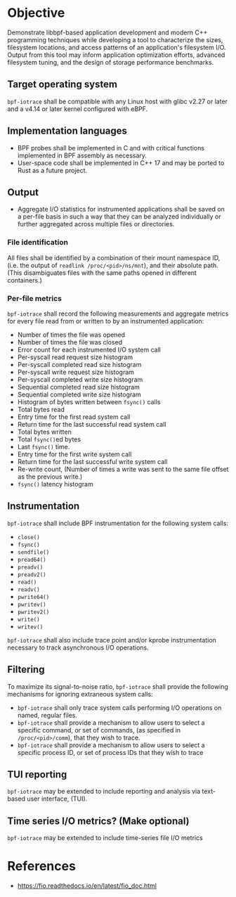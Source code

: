 # Objective
Demonstrate libbpf-based application development and modern C++ programming techniques
while developing a tool to characterize the sizes,
filesystem locations, and access patterns of an application's filesystem I/O.
Output from this tool may inform application optimization efforts,
advanced filesystem tuning, and the design of storage performance benchmarks.

## Target operating system
`bpf-iotrace` shall be compatible with any Linux host with glibc v2.27 or later and a v4.14 or later kernel configured with eBPF.

## Implementation languages
* BPF probes shall be implemented in C and with critical functions implemented in BPF assembly as necessary.
* User-space code shall be implemented in C++ 17 and may be ported to Rust as a future project.

## Output
* Aggregate I/O statistics for instrumented applications shall be saved on a per-file basis in such a way that they can be analyzed individually or further aggregated across multiple files or directories.

### File identification
All files shall be identified by a combination of their mount namespace ID, (i.e. the output of `readlink /proc/<pid>/ns/mnt`), and their absolute path.  (This disambiguates files with the same paths opened in different containers.)

### Per-file metrics
`bpf-iotrace` shall record the following measurements and aggregate metrics for every file read from or written to by an instrumented application:
* Number of times the file was opened
* Number of times the file was closed
* Error count for each instrumented I/O system call
* Per-syscall read request size histogram
* Per-syscall completed read size histogram
* Per-syscall write request size histogram
* Per-syscall completed write size histogram
* Sequential completed read size histogram
* Sequential completed write size histogram
* Histogram of bytes written between `fsync()` calls
* Total bytes read
* Entry time for the first read system call
* Return time for the last successful read system call
* Total bytes written
* Total `fsync()`ed bytes
* Last `fsync()` time.
* Entry time for the first write system call
* Return time for the last successful write system call
* Re-write count, (Number of times a write was sent to the same file offset as the previous write.)
* `fsync()` latency histogram


## Instrumentation
`bpf-iotrace` shall include BPF instrumentation for the following system calls:
* `close()`
* `fsync()`
* `sendfile()`
* `pread64()`
* `preadv()`
* `preadv2()`
* `read()`
* `readv()`
* `pwrite64()`
* `pwritev()`
* `pwritev2()`
* `write()`
* `writev()`

`bpf-iotrace` shall also include trace point and/or kprobe instrumentation necessary to track asynchronous I/O operations.

## Filtering
To maximize its signal-to-noise ratio, `bpf-iotrace` shall provide the following mechanisms for ignoring extraneous system calls:
* `bpf-iotrace` shall only trace system calls performing I/O operations on named, regular files.
* `bpf-iotrace` shall provide a mechanism to allow users to select a specific command, or set of commands, (as specified in `/proc/<pid>/comm`), that they wish to trace.
* `bpf-iotrace` shall provide a mechanism to allow users to select a specific process ID, or set of process IDs that they wish to trace

## TUI reporting
`bpf-iotrace` may be extended to include reporting and analysis via text-based user interface, (TUI).

## Time series I/O metrics? (Make optional)
`bpf-iotrace` may be extended to include time-series file I/O metrics

# References
* https://fio.readthedocs.io/en/latest/fio_doc.html